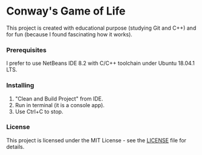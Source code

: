 # Conway's Game of Life

This project is created with educational purpose (studying Git and C++) and for fun (because I found fascinating how it works).


### Prerequisites

I prefer to use NetBeans IDE 8.2 with C/C++ toolchain under Ubuntu 18.04.1 LTS.


### Installing

1. "Clean and Build Project" from IDE.
2. Run in terminal (it is a console app).
3. Use Ctrl+C to stop.


### License

This project is licensed under the MIT License - see the [LICENSE](LICENSE) file for details.

